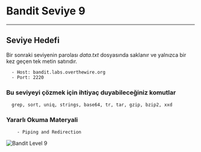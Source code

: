 
# Bandit Seviye 9

---

## Seviye Hedefi

Bir sonraki seviyenin parolası *data.txt* dosyasında saklanır ve yalnızca bir kez geçen tek metin satırıdır.

``` {.sh}
  - Host: bandit.labs.overthewire.org
  - Port: 2220
```

### Bu seviyeyi çözmek için ihtiyaç duyabileceğiniz komutlar

``` {.sh}
  grep, sort, uniq, strings, base64, tr, tar, gzip, bzip2, xxd
```

### Yararlı Okuma Materyali

``` {.sh}
    - Piping and Redirection
```

![Bandit Level 9](https://cdn.bulutbilisimciler.com/public/images/bandit/Bandit9.png)
